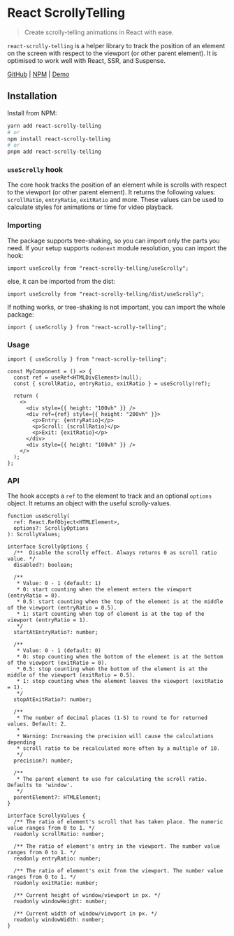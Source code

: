 # React ScrollyTelling

> Create scrolly-telling animations in React with ease.

`react-scrolly-telling` is a helper library to track the position of an element on the screen with respect to the viewport (or other parent element). It is optimised to work well with React, SSR, and Suspense.

[GitHub](https://www.github.com/GuptaSiddhant/react-scrolly-telling) | [NPM](https://www.npmjs.com/package/react-scrolly-telling) | [Demo](https://git.guptasiddhant.com/react-scrolly-telling/)

## Installation

Install from NPM:

```sh
yarn add react-scrolly-telling
# or
npm install react-scrolly-telling
# or
pnpm add react-scrolly-telling
```

### `useScrolly` hook

The core hook tracks the position of an element while is scrolls with respect to the viewport (or other parent element). It returns the following values: `scrollRatio`, `entryRatio`, `exitRatio` and more. These values can be used to calculate styles for animations or time for video playback.

### Importing

The package supports tree-shaking, so you can import only the parts you need.
If your setup supports `nodenext` module resolution, you can import the hook:

```tsx
import useScrolly from "react-scrolly-telling/useScrolly";
```

else, it can be imported from the dist:

```tsx
import useScrolly from "react-scrolly-telling/dist/useScrolly";
```

If nothing works, or tree-shaking is not important, you can import the whole package:

```tsx
import { useScrolly } from "react-scrolly-telling";
```

### Usage

```tsx
import { useScrolly } from "react-scrolly-telling";

const MyComponent = () => {
  const ref = useRef<HTMLDivElement>(null);
  const { scrollRatio, entryRatio, exitRatio } = useScrolly(ref);

  return (
    <>
      <div style={{ height: "100vh" }} />
      <div ref={ref} style={{ height: "200vh" }}>
        <p>Entry: {entryRatio}</p>
        <p>Scroll: {scrollRatio}</p>
        <p>Exit: {exitRatio}</p>
      </div>
      <div style={{ height: "100vh" }} />
    </>
  );
};
```

### API

The hook accepts a `ref` to the element to track and an optional `options` object. It returns an object with the useful scrolly-values.

```tsx
function useScrolly(
  ref: React.RefObject<HTMLElement>,
  options?: ScrollyOptions
): ScrollyValues;

interface ScrollyOptions {
  /**  Disable the scrolly effect. Always returns 0 as scroll ratio value. */
  disabled?: boolean;

  /**
   * Value: 0 - 1 (default: 1)
   * 0: start counting when the element enters the viewport (entryRatio = 0).
   * 0.5: start counting when the top of the element is at the middle of the viewport (entryRatio = 0.5).
   * 1: start counting when top of element is at the top of the viewport (entryRatio = 1).
   */
  startAtEntryRatio?: number;

  /**
   * Value: 0 - 1 (default: 0)
   * 0: stop counting when the bottom of the element is at the bottom of the viewport (exitRatio = 0).
   * 0.5: stop counting when the bottom of the element is at the middle of the viewport (exitRatio = 0.5).
   * 1: stop counting when the element leaves the viewport (exitRatio = 1).
   */
  stopAtExitRatio?: number;

  /**
   * The number of decimal places (1-5) to round to for returned values. Default: 2.
   *
   * Warning: Increasing the precision will cause the calculations depending
   * scroll ratio to be recalculated more often by a multiple of 10.
   */
  precision?: number;

  /**
   * The parent element to use for calculating the scroll ratio. Defaults to 'window'.
   */
  parentElement?: HTMLElement;
}

interface ScrollyValues {
  /** The ratio of element's scroll that has taken place. The numeric value ranges from 0 to 1. */
  readonly scrollRatio: number;

  /** The ratio of element's entry in the viewport. The number value ranges from 0 to 1. */
  readonly entryRatio: number;

  /** The ratio of element's exit from the viewport. The number value ranges from 0 to 1. */
  readonly exitRatio: number;

  /** Current height of window/viewport in px. */
  readonly windowHeight: number;

  /** Current width of window/viewport in px. */
  readonly windowWidth: number;
}
```
